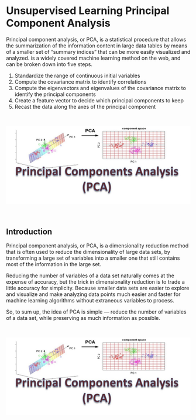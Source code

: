 # Unsupervised Learning Principal Component Analysis
Principal component analysis, or PCA, is a statistical procedure that allows the summarization of the information content in large data tables by means of a smaller set of “summary indices” that can be more easily visualized and analyzed.  is a widely covered machine learning method on the web, and can be broken down into five steps.

1. Standardize the range of continuous initial variables
2. Compute the covariance matrix to identify correlations
3. Compute the eigenvectors and eigenvalues of the covariance matrix to identify the principal components
4. Create a feature vector to decide which principal components to keep
5. Recast the data along the axes of the principal component

</br>

![alt text](https://github.com/shahriar-rahman/Unsupervised-Learning-Principal-Component-Analysis/blob/main/img/pca2.jpg)

</br>

## Introduction
Principal component analysis, or PCA, is a dimensionality reduction method that is often used to reduce the dimensionality of large data sets, by transforming a large set of variables into a smaller one that still contains most of the information in the large set.

Reducing the number of variables of a data set naturally comes at the expense of accuracy, but the trick in dimensionality reduction is to trade a little accuracy for simplicity. Because smaller data sets are easier to explore and visualize and make analyzing data points much easier and faster for machine learning algorithms without extraneous variables to process.

So, to sum up, the idea of PCA is simple — reduce the number of variables of a data set, while preserving as much information as possible.

</br>

![alt text](https://github.com/shahriar-rahman/Unsupervised-Learning-Principal-Component-Analysis/blob/main/img/pca2.jpg)
